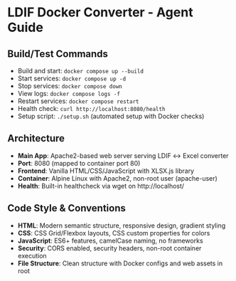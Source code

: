 # LDIF Docker Converter - Agent Guide

## Build/Test Commands
- Build and start: `docker compose up --build`
- Start services: `docker compose up -d`
- Stop services: `docker compose down`
- View logs: `docker compose logs -f`
- Restart services: `docker compose restart`
- Health check: `curl http://localhost:8080/health`
- Setup script: `./setup.sh` (automated setup with Docker checks)

## Architecture
- **Main App**: Apache2-based web server serving LDIF ↔ Excel converter
- **Port**: 8080 (mapped to container port 80)
- **Frontend**: Vanilla HTML/CSS/JavaScript with XLSX.js library
- **Container**: Alpine Linux with Apache2, non-root user (apache-user)
- **Health**: Built-in healthcheck via wget on http://localhost/

## Code Style & Conventions
- **HTML**: Modern semantic structure, responsive design, gradient styling
- **CSS**: CSS Grid/Flexbox layouts, CSS custom properties for colors
- **JavaScript**: ES6+ features, camelCase naming, no frameworks
- **Security**: CORS enabled, security headers, non-root container execution
- **File Structure**: Clean structure with Docker configs and web assets in root
